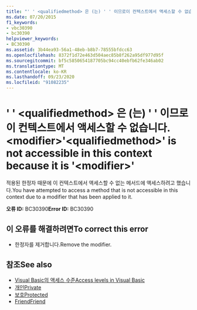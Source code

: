 ```yaml
---
title: "' ' <qualifiedmethod> 은 (는) ' ' 이므로이 컨텍스트에서 액세스할 수 없습니다. <modifier>"
ms.date: 07/20/2015
f1_keywords:
- vbc30390
- bc30390
helpviewer_keywords:
- BC30390
ms.assetid: 3b44ea93-56a1-48eb-b8b7-78555bfdcc63
ms.openlocfilehash: 8372f1d72e463d504aec85b8f262a95df977d95f
ms.sourcegitcommit: bf5c5850654187705bc94cc40ebfb62fe346ab02
ms.translationtype: MT
ms.contentlocale: ko-KR
ms.lasthandoff: 09/23/2020
ms.locfileid: "91082235"
---
```

# <a name="qualifiedmethod-is-not-accessible-in-this-context-because-it-is-modifier"></a><span data-ttu-id="c8aa4-102">' ' \<qualifiedmethod> 은 (는) ' ' 이므로이 컨텍스트에서 액세스할 수 없습니다. \<modifier></span><span class="sxs-lookup"><span data-stu-id="c8aa4-102">'\<qualifiedmethod>' is not accessible in this context because it is '\<modifier>'</span></span>

<span data-ttu-id="c8aa4-103">적용된 한정자 때문에 이 컨텍스트에서 액세스할 수 없는 메서드에 액세스하려고 했습니다.</span><span class="sxs-lookup"><span data-stu-id="c8aa4-103">You have attempted to access a method that is not accessible in this context due to a modifier that has been applied to it.</span></span>  
  
 <span data-ttu-id="c8aa4-104">**오류 ID:** BC30390</span><span class="sxs-lookup"><span data-stu-id="c8aa4-104">**Error ID:** BC30390</span></span>  
  
## <a name="to-correct-this-error"></a><span data-ttu-id="c8aa4-105">이 오류를 해결하려면</span><span class="sxs-lookup"><span data-stu-id="c8aa4-105">To correct this error</span></span>  
  
- <span data-ttu-id="c8aa4-106">한정자를 제거합니다.</span><span class="sxs-lookup"><span data-stu-id="c8aa4-106">Remove the modifier.</span></span>  
  
## <a name="see-also"></a><span data-ttu-id="c8aa4-107">참조</span><span class="sxs-lookup"><span data-stu-id="c8aa4-107">See also</span></span>

- [<span data-ttu-id="c8aa4-108">Visual Basic의 액세스 수준</span><span class="sxs-lookup"><span data-stu-id="c8aa4-108">Access levels in Visual Basic</span></span>](../programming-guide/language-features/declared-elements/access-levels.md)
- [<span data-ttu-id="c8aa4-109">개인</span><span class="sxs-lookup"><span data-stu-id="c8aa4-109">Private</span></span>](../language-reference/modifiers/private.md)
- [<span data-ttu-id="c8aa4-110">보호</span><span class="sxs-lookup"><span data-stu-id="c8aa4-110">Protected</span></span>](../language-reference/modifiers/protected.md)
- [<span data-ttu-id="c8aa4-111">Friend</span><span class="sxs-lookup"><span data-stu-id="c8aa4-111">Friend</span></span>](../language-reference/modifiers/friend.md)
